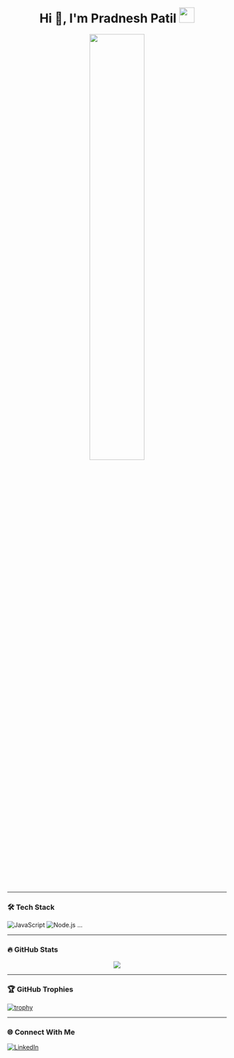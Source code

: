 <h1 align="center">
  Hi 👋, I'm Pradnesh Patil
  <img src="https://media.giphy.com/media/hvRJCLFzcasrR4ia7z/giphy.gif" width="35px">
</h1>

<p align="center">
  <img src="https://github.com/rajput2107/rajput2107/blob/master/Assets/Developer.gif" width="50%">
</p>

---

### 🛠️ Tech Stack
![JavaScript](https://img.shields.io/badge/-JavaScript-black?style=for-the-badge&logo=javascript)
![Node.js](https://img.shields.io/badge/-Node.js-black?style=for-the-badge&logo=node.js)
...

---

### 🔥 GitHub Stats
<p align="center">
  <img src="https://github-readme-stats.vercel.app/api?username=Patilpradnesh&show_icons=true&theme=tokyonight">
</p>

---

### 🏆 GitHub Trophies
[![trophy](https://github-profile-trophy.vercel.app/?username=Patilpradnesh&theme=matrix&no-bg=true)](https://github.com/ryo-ma/github-profile-trophy)

---

### 🌐 Connect With Me
[![LinkedIn](https://img.shields.io/badge/-LinkedIn-blue?style=flat&logo=linkedin&logoColor=white)](https://linkedin.com/in/pradnesh-patil-013869265)

